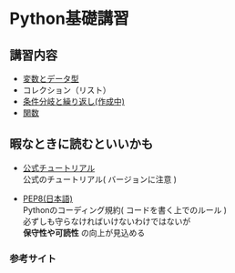 # Python基礎講習
## 講習内容
- [変数とデータ型](https://github.com/Castle46-white/Python_tutorial/blob/master/lecture/lec01.md)
- コレクション（リスト）
- [条件分岐と繰り返し(作成中)](https://github.com/Castle46-white/Python_tutorial/blob/master/lecture/lec03.md)
- [関数](https://github.com/Castle46-white/Python_tutorial/blob/master/lecture/lec04.md)

## 暇なときに読むといいかも

- [公式チュートリアル](https://docs.python.org/ja/3.6/tutorial/index.html)   
公式のチュートリアル( バージョンに注意 )

- [PEP8(日本語)](https://pep8-ja.readthedocs.io/ja/latest/)  
Pythonのコーディング規約( コードを書く上でのルール )  
必ずしも守らなければいけないわけではないが  
**保守性や可読性** の向上が見込める

### 参考サイト

